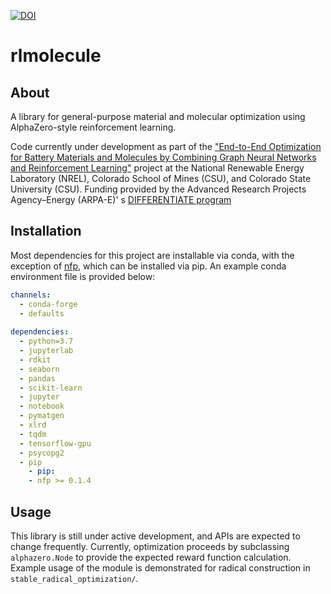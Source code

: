 [![DOI](https://zenodo.org/badge/289305827.svg)](https://zenodo.org/badge/latestdoi/289305827)
# rlmolecule

## About

A library for general-purpose material and molecular optimization using AlphaZero-style reinforcement learning.

Code currently under development as part of
the ["End-to-End Optimization for Battery Materials and Molecules by Combining Graph Neural Networks and Reinforcement Learning"](https://arpa-e.energy.gov/technologies/projects/end-end-optimization-battery-materials-and-molecules-combining-graph-neural)
project at the National Renewable Energy Laboratory (NREL), Colorado School of Mines (CSU), and Colorado State
University (CSU). Funding provided by the Advanced Research Projects Agency–Energy (ARPA-E)'
s [DIFFERENTIATE program](https://arpa-e.energy.gov/technologies/programs/differentiate)

## Installation

Most dependencies for this project are installable via conda, with the exception of [nfp](https://github.com/NREL/nfp),
which can be installed via pip. An example conda environment file is provided below:

```yaml
channels:
  - conda-forge
  - defaults
  
dependencies:
  - python=3.7
  - jupyterlab
  - rdkit
  - seaborn
  - pandas
  - scikit-learn
  - jupyter
  - notebook
  - pymatgen
  - xlrd
  - tqdm
  - tensorflow-gpu
  - psycopg2
  - pip
    - pip:
    - nfp >= 0.1.4
```

## Usage

This library is still under active development, and APIs are expected to change frequently. Currently, optimization
proceeds by subclassing `alphazero.Node` to provide the expected reward function calculation. Example usage of the
module is demonstrated for radical construction in `stable_radical_optimization/`.
